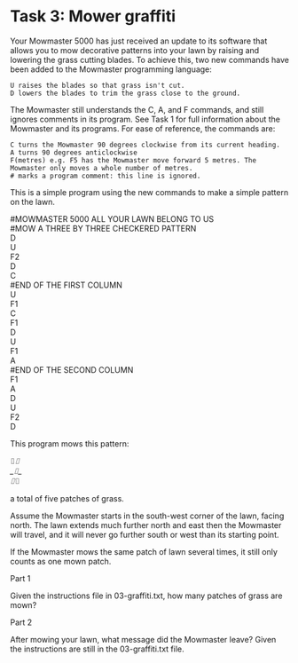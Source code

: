 # Task 3: Mower graffiti
Your Mowmaster 5000 has just received an update to its software that allows you to mow decorative patterns into your lawn by raising and lowering the grass cutting blades. To achieve this, two new commands have been added to the Mowmaster programming language:

    U raises the blades so that grass isn't cut.
    D lowers the blades to trim the grass close to the ground.

The Mowmaster still understands the C, A, and F commands, and still ignores comments in its program. See Task 1 for full information about the Mowmaster and its programs. For ease of reference, the commands are:

    C turns the Mowmaster 90 degrees clockwise from its current heading.
    A turns 90 degrees anticlockwise
    F(metres) e.g. F5 has the Mowmaster move forward 5 metres. The Mowmaster only moves a whole number of metres.
    # marks a program comment: this line is ignored.

This is a simple program using the new commands to make a simple pattern on the lawn.

#MOWMASTER 5000 ALL YOUR LAWN BELONG TO US  
#MOW A THREE BY THREE CHECKERED PATTERN  
D  
U  
F2  
D  
C  
#END OF THE FIRST COLUMN  
U  
F1  
C  
F1  
D  
U  
F1  
A  
#END OF THE SECOND COLUMN  
F1  
A  
D  
U  
F2  
D  

This program mows this pattern:  

⌷_⌷  
\_⌷\_   
⌷_⌷  

a total of five patches of grass. 

Assume the Mowmaster starts in the south-west corner of the lawn, facing north. The lawn extends much further north and east then the Mowmaster will travel, and it will never go further south or west than its starting point. 

If the Mowmaster mows the same patch of lawn several times, it still only counts as one mown patch. 

Part 1

Given the instructions file in 03-graffiti.txt, how many patches of grass are mown?


Part 2

After mowing your lawn, what message did the Mowmaster leave? Given the instructions are still in the 03-graffiti.txt file.
